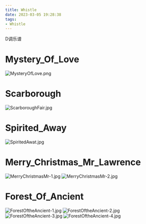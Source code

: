 ```yaml
---
title: Whistle
date: 2023-03-05 19:28:38
tags:
- Whistle
---
```


D调乐谱

<!-- more -->
# Mystery_Of_Love
![MysteryOfLove.png](MysteryOfLove.png)

# Scarborough
![ScarboroughFair.jpg](ScarboroughFair.jpg)

# Spirited_Away
![SpiritedAwat.jpg](SpiritedAwat.jpg)

# Merry_Christmas_Mr_Lawrence
![MerryChristmasMr-1.jpg](MerryChristmasMr-1.jpg)
![MerryChristmasMr-2.jpg](MerryChristmasMr-2.jpg)

# Forest_Of_Ancient
![ForestOftheAncient-1.jpg](ForestOftheAncient-1.jpg)
![ForestOftheAncient-2.jpg](ForestOftheAncient-2.jpg)
![ForestOftheAncient-3.jpg](ForestOftheAncient-3.jpg)
![ForestOftheAncient-4.jpg](ForestOftheAncient-4.jpg)